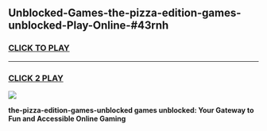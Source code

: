 
## Unblocked-Games-the-pizza-edition-games-unblocked-Play-Online-#43rnh
<h3>
<a href="https://premium.freeplayer.one?title=the-pizza-edition-games-unblocked&ref=24F">CLICK TO PLAY</a></h3>
<hr>

<h3>
<a href="https://premium.freeplayer.one?title=the-pizza-edition-games-unblocked&ref=24F">CLICK 2 PLAY</a>
  
</h3>

<a href="https://premium.freeplayer.one?title=the-pizza-edition-games-unblocked&ref=24F/"><img src="https://clearcache.store/games.png"></a>


**the-pizza-edition-games-unblocked games unblocked: Your Gateway to Fun and Accessible Online Gaming**
